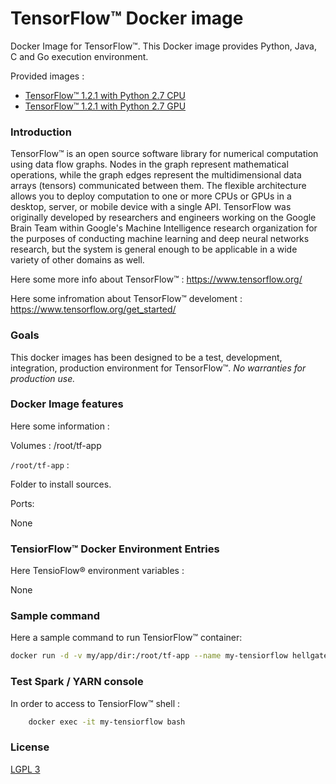 #  TensorFlow™ Docker image


Docker Image for TensorFlow™. This Docker image provides Python, Java, C and Go execution environment.

Provided images :
* [TensorFlow™ 1.2.1 with Python 2.7 CPU](https://github.com/hellgate75/tensiorflow/tree/1.2.1-cp27)
* [TensorFlow™ 1.2.1 with Python 2.7 GPU](https://github.com/hellgate75/tensiorflow/tree/1.2.1-gp27)


### Introduction ###

TensorFlow™ is an open source software library for numerical computation using data flow graphs. Nodes in the graph represent mathematical operations, while the graph edges represent the multidimensional data arrays (tensors) communicated between them. The flexible architecture allows you to deploy computation to one or more CPUs or GPUs in a desktop, server, or mobile device with a single API. TensorFlow was originally developed by researchers and engineers working on the Google Brain Team within Google's Machine Intelligence research organization for the purposes of conducting machine learning and deep neural networks research, but the system is general enough to be applicable in a wide variety of other domains as well.


Here some more info about  TensorFlow™ :
https://www.tensorflow.org/

Here some infromation about  TensorFlow™ develoment :
https://www.tensorflow.org/get_started/


### Goals ###

This docker images has been designed to be a test, development, integration, production environment for  TensorFlow™.
*No warranties for production use.*


### Docker Image features ###

Here some information :

Volumes : /root/tf-app


`/root/tf-app` :

Folder to install sources.


Ports:

None


### TensiorFlow™ Docker Environment Entries ###

Here TensioFlow® environment variables :

None


### Sample command ###

Here a sample command to run TensiorFlow™ container:

```bash
docker run -d -v my/app/dir:/root/tf-app --name my-tensiorflow hellgate75/tensiorflow:1.2.1-cp27
```


### Test Spark / YARN console ###

In order to access to TensiorFlow™ shell :
```bash
    docker exec -it my-tensiorflow bash
```


### License ###

[LGPL 3](https://github.com/hellgate75/tensiorflow/blob/master/LICENSE)
